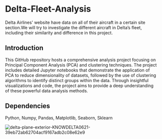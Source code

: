 # Delta-Fleet-Analysis
Delta Airlines' website have data on all of their aircraft in a certain site section.We will try to investigate the different aircraft in Delta’s fleet, including their similarity and difference in this project.

## Introduction
This GitHub repository hosts a comprehensive analysis project focusing on Principal Component Analysis (PCA) and clustering techniques. The project includes detailed Jupyter notebooks that demonstrate the application of PCA to reduce dimensionality of datasets, followed by the use of clustering algorithms to identify distinct groups within the data. Through insightful visualizations and code, the project aims to provide a deep understanding of these powerful data analysis methods.

## Dependencies
Python, Numpy, Pandas, Matplotlib, Seaborn, Sklearn

![delta-plane-exterior-KNOWDELTA0621-39eb72ab62704acf9167adb2c08e62e9](https://github.com/trungle14/Delta_Airline_PCA_Clustering/assets/143222481/0e801f2f-f054-4bf1-818a-216c58c10374)
